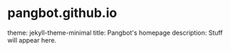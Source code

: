 # pangbot.github.io

theme: jekyll-theme-minimal
title: Pangbot's homepage
description: Stuff will appear here.

